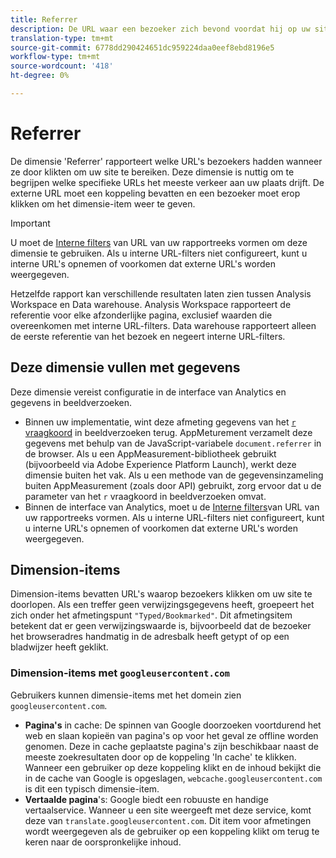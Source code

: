 ```yaml
---
title: Referrer
description: De URL waar een bezoeker zich bevond voordat hij op uw site klikte.
translation-type: tm+mt
source-git-commit: 6778dd290424651dc959224daa0eef8ebd8196e5
workflow-type: tm+mt
source-wordcount: '418'
ht-degree: 0%

---
```



# Referrer

De dimensie &#39;Referrer&#39; rapporteert welke URL&#39;s bezoekers hadden wanneer ze door klikten om uw site te bereiken. Deze dimensie is nuttig om te begrijpen welke specifieke URLs het meeste verkeer aan uw plaats drijft. De externe URL moet een koppeling bevatten en een bezoeker moet erop klikken om het dimensie-item weer te geven.

>[!IMPORTANT]
>
>U moet de [Interne filters](/help/admin/admin/internal-url-filter-admin.md) van URL van uw rapportreeks vormen om deze dimensie te gebruiken. Als u interne URL-filters niet configureert, kunt u interne URL&#39;s opnemen of voorkomen dat externe URL&#39;s worden weergegeven.

Hetzelfde rapport kan verschillende resultaten laten zien tussen Analysis Workspace en Data warehouse. Analysis Workspace rapporteert de referentie voor elke afzonderlijke pagina, exclusief waarden die overeenkomen met interne URL-filters. Data warehouse rapporteert alleen de eerste referentie van het bezoek en negeert interne URL-filters.

## Deze dimensie vullen met gegevens

Deze dimensie vereist configuratie in de interface van Analytics en gegevens in beeldverzoeken.

* Binnen uw implementatie, wint deze afmeting gegevens van het [`r` vraagkoord](/help/implement/validate/query-parameters.md) in beeldverzoeken terug. AppMeturement verzamelt deze gegevens met behulp van de JavaScript-variabele `document.referrer` in de browser. Als u een AppMeasurement-bibliotheek gebruikt (bijvoorbeeld via Adobe Experience Platform Launch), werkt deze dimensie buiten het vak. Als u een methode van de gegevensinzameling buiten AppMeasurement (zoals door API) gebruikt, zorg ervoor dat u de parameter van het `r` vraagkoord in beeldverzoeken omvat.
* Binnen de interface van Analytics, moet u de [Interne filters](/help/admin/admin/internal-url-filter-admin.md)van URL van uw rapportreeks vormen. Als u interne URL-filters niet configureert, kunt u interne URL&#39;s opnemen of voorkomen dat externe URL&#39;s worden weergegeven.

## Dimension-items

Dimension-items bevatten URL&#39;s waarop bezoekers klikken om uw site te doorlopen. Als een treffer geen verwijzingsgegevens heeft, groepeert het zich onder het afmetingspunt `"Typed/Bookmarked"`. Dit afmetingsitem betekent dat er geen verwijzingswaarde is, bijvoorbeeld dat de bezoeker het browseradres handmatig in de adresbalk heeft getypt of op een bladwijzer heeft geklikt.

### Dimension-items met `googleusercontent.com`

Gebruikers kunnen dimensie-items met het domein zien `googleusercontent.com`.

* **Pagina&#39;s** in cache: De spinnen van Google doorzoeken voortdurend het web en slaan kopieën van pagina&#39;s op voor het geval ze offline worden genomen. Deze in cache geplaatste pagina&#39;s zijn beschikbaar naast de meeste zoekresultaten door op de koppeling &#39;In cache&#39; te klikken. Wanneer een gebruiker op deze koppeling klikt en de inhoud bekijkt die in de cache van Google is opgeslagen, `webcache.googleusercontent.com` is dit een typisch dimensie-item.
* **Vertaalde pagina**&#39;s: Google biedt een robuuste en handige vertaalservice. Wanneer u een site weergeeft met deze service, komt deze van `translate.googleusercontent.com`. Dit item voor afmetingen wordt weergegeven als de gebruiker op een koppeling klikt om terug te keren naar de oorspronkelijke inhoud.
